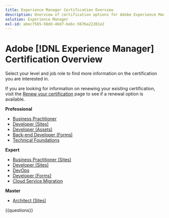 ```yaml
---
title: Experience Manager Certification Overview
description: Overview of certification options for Adobe Experience Manager
solution: Experience Manager
exl-id: abec7565-58dd-46d7-bebc-5676a22201e2
---
```

# Adobe [!DNL Experience Manager] Certification Overview

Select your level and job role to find more information on the certification you are interested in.

If you are looking for information on renewing your existing certification, visit the [Renew your certification](/help/certifications/renew.md) page to see if a renewal option is available.

**Professional**

* [Business Practitioner](https://certification.adobe.com/certification/experience-manager-business-practitioner-professional) <!--AD0-E126-->
* [Developer (Sites)](https://certification.adobe.com/certification/sites-developer-professional) <!--AD0-E123-->
* [Developer (Assets)](https://certification.adobe.com/certification/assets-developer-professional) <!--AD0-E129-->
* [Back-end Developer (Forms)](https://certification.adobe.com/certification/backend-developer-professional) <!--AD0-E127-->
* [Technical Foundations](https://certification.adobe.com/certification/technical-foundations-professional) <!--AD0-E132-->

**Expert**

* [Business Practitioner (Sites)](https://certification.adobe.com/certification/sites-business-practitioner-expert) <!--AD0-E121-->
* [Developer (Sites)](https://certification.adobe.com/certification/sites-developer-expert) <!--AD0-E134-->
* [DevOps](https://certification.adobe.com/certification/aem-devops-engineer-expert) <!--AD0-E124-->
* [Developer (Forms)](https://certification.adobe.com/certification/aem-forms-developer-expert) <!--AD0-E125-->
* [Cloud Service Migration](https://certification.adobe.com/certification/cloud-service-migration-expert) <!--AD0-E136-->

**Master**

* [Architect (Sites)](https://certification.adobe.com/certification/sites-architect-master) <!--AD0-E117-->

{{questions}}
